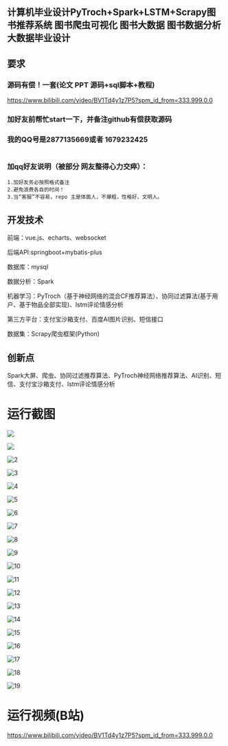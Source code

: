## 计算机毕业设计PyTroch+Spark+LSTM+Scrapy图书推荐系统 图书爬虫可视化 图书大数据 图书数据分析 大数据毕业设计

## 要求
### 源码有偿！一套(论文 PPT 源码+sql脚本+教程)

https://www.bilibili.com/video/BV1Td4y1z7P5?spm_id_from=333.999.0.0

### 
### 加好友前帮忙start一下，并备注github有偿获取源码
### 我的QQ号是2877135669或者 1679232425

# 

### 加qq好友说明（被部分 网友整得心力交瘁）：
    1.加好友务必按照格式备注
    2.避免浪费各自的时间！
    3.当“客服”不容易，repo 主是体面人，不爆粗，性格好，文明人。



## 开发技术

前端：vue.js、echarts、websocket

后端API:springboot+mybatis-plus

数据库：mysql

数据分析：Spark

机器学习：PyTroch（基于神经网络的混合CF推荐算法）、协同过滤算法(基于用户、基于物品全部实现)、lstm评论情感分析

第三方平台：支付宝沙箱支付、百度AI图片识别、短信接口

数据集：Scrapy爬虫框架(Python)

## 创新点

Spark大屏、爬虫、协同过滤推荐算法、PyTroch神经网络推荐算法、AI识别、短信、支付宝沙箱支付、lstm评论情感分析



# 运行截图

![](2.png)





![](1.png)

![2](2.png)

![3](3.png)

![4](4.png)

![5](5.png)

![6](6.png)

![7](7.png)

![8](8.png)

![9](9.png)

![10](10.png)

![11](11.png)

![12](12.png)

![13](13.png)

![14](14.png)

![15](15.png)

![16](16.png)

![17](17.png)

![18](18.png)

![19](19.png)







## 










# 运行视频(B站)

https://www.bilibili.com/video/BV1Td4y1z7P5?spm_id_from=333.999.0.0





